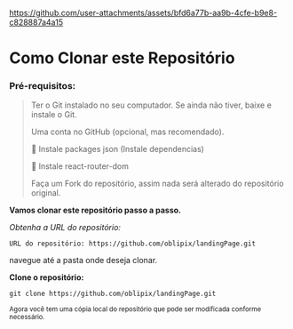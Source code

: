 




https://github.com/user-attachments/assets/bfd6a77b-aa9b-4cfe-b9e8-c828887a4a15












# Como Clonar este Repositório

>
### Pré-requisitos:


> Ter o Git instalado no seu computador.
> Se ainda não tiver, baixe e instale o Git.
>
> Uma conta no GitHub (opcional, mas recomendado).
>
>  📌 Instale packages json (Instale dependencias)
> 
>  📌 Instale react-router-dom
> 
> Faça um Fork do repositório, assim nada será alterado do repositório original.

**Vamos clonar este repositório passo a passo.**

_Obtenha a URL do repositório:_

`URL do repositório: https://github.com/oblipix/landingPage.git`




navegue até a pasta onde deseja clonar.


**Clone o repositório:**

`git clone https://github.com/oblipix/landingPage.git`


<sub> Agora você tem uma cópia local do repositório que pode ser modificada conforme necessário. </sub>





